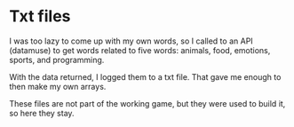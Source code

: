 # Txt files

I was too lazy to come up with my own words, so I called to an API (datamuse) to get words related to five words: animals, food, emotions, sports, and programming. 

With the data returned, I logged them to a txt file. That gave me enough to then make my own arrays. 

These files are not part of the working game, but they were used to build it, so here they stay.